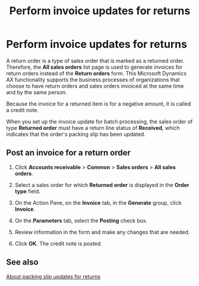 ﻿---
title: Perform invoice updates for returns
TOCTitle: Perform invoice updates for returns
ms:assetid: 2c24e50d-6446-4dfe-8c12-7f789b8229bc
ms:mtpsurl: https://technet.microsoft.com/en-us/library/Gg231016(v=AX.60)
ms:contentKeyID: 36056253
ms.date: 04/18/2014
mtps_version: v=AX.60
_tocRel: gg230920(v=ax.60)/toc.json
---

# Perform invoice updates for returns 




A return order is a type of sales order that is marked as a returned order. Therefore, the **All sales orders** list page is used to generate invoices for return orders instead of the **Return orders** form. This Microsoft Dynamics AX functionality supports the business processes of organizations that choose to have return orders and sales orders invoiced at the same time and by the same person.

Because the invoice for a returned item is for a negative amount, it is called a credit note.

When you set up the invoice update for batch processing, the sales order of type **Returned order** must have a return line status of **Received**, which indicates that the order's packing slip has been updated.

## Post an invoice for a return order

1.  Click **Accounts receivable** \> **Common** \> **Sales orders** \> **All sales orders**.

2.  Select a sales order for which **Returned order** is displayed in the **Order type** field.

3.  On the Action Pane, on the **Invoice** tab, in the **Generate** group, click **Invoice**.

4.  On the **Parameters** tab, select the **Posting** check box.

5.  Review information in the form and make any changes that are needed.

6.  Click **OK**. The credit note is posted.

## See also

[About packing slip updates for returns](about-packing-slip-updates-for-returns.md)

  


